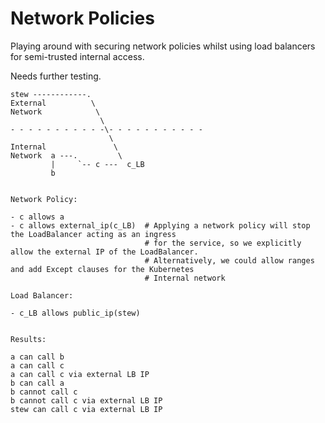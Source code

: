 # Network Policies

Playing around with securing network policies whilst using load balancers
for semi-trusted internal access.

Needs further testing.

```
stew ------------.
External          \
Network            \
                    \
- - - - - - - - - - -\- - - - - - - - - - -
                      \
Internal               \
Network  a ---.         \
         |     `-- c ---  c_LB
         b


Network Policy:

- c allows a
- c allows external_ip(c_LB)  # Applying a network policy will stop the LoadBalancer acting as an ingress
                              # for the service, so we explicitly allow the external IP of the LoadBalancer.
                              # Alternatively, we could allow ranges and add Except clauses for the Kubernetes
                              # Internal network

Load Balancer:

- c_LB allows public_ip(stew)


Results:

a can call b
a can call c
a can call c via external LB IP
b can call a
b cannot call c
b cannot call c via external LB IP
stew can call c via external LB IP
```
